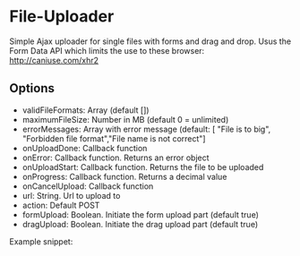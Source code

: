 File-Uploader
=============

Simple Ajax uploader for single files with forms and drag and drop. Usus the Form Data API which limits the use to these browser: http://caniuse.com/xhr2

Options
-------
- validFileFormats: Array (default [])
- maximumFileSize: Number in MB (default 0 = unlimited)
- errorMessages: Array with error message (default: [ "File is to big", "Forbidden file format","File name is not correct"]
- onUploadDone: Callback function
- onError: Callback function. Returns an error object
- onUploadStart: Callback function. Returns the file to be uploaded
- onProgress: Callback function. Returns a decimal value
- onCancelUpload: Callback function
- url: String. Url to upload to
- action: Default POST
- formUpload: Boolean. Initiate the form upload part (default true)
- dragUpload: Boolean. Initiate the drag upload part (default true)

Example snippet:

<script>
	var options = {
		validFileFormats: ['image/png', 'image/jpg', 'image/jpeg'],
		maximumFileSize: 0,
		  errorMessages: [
		"File is to big",
		  	"Forbidden file format",
		  	"File name is not correct"
		  ],
		onUploadDone: handleUploadDone,
		onError: handleError,
		onUploadStart: handleStart,
		onProgress: handleProgress,
		onCancelUpload: handleCancel,
		url: "/upload",
		action: "POST",
		formUpload: true,
		dragUpload: true	
	}
</script>
		
